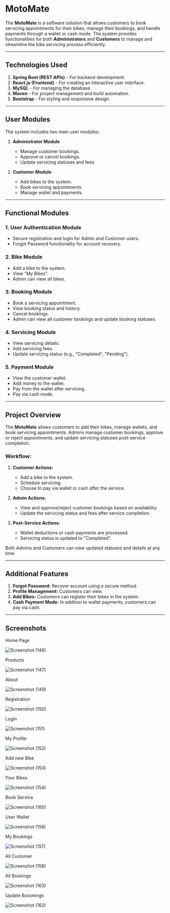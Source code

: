 # MotoMate

The **MotoMate** is a software solution that allows customers to book servicing appointments for their bikes, manage their bookings, and handle payments through a wallet or cash mode. The system provides functionalities for both **Administrators** and **Customers** to manage and streamline the bike servicing process efficiently.

---

## Technologies Used
1. **Spring Boot (REST APIs)** - For backend development.
2. **React.js (Frontend)** - For creating an interactive user interface.
3. **MySQL** - For managing the database.
4. **Maven** - For project management and build automation.
5. **Bootstrap** - For styling and responsive design.

---

## User Modules
The system includes two main user modules:

1. **Administrator Module**  
   - Manage customer bookings.  
   - Approve or cancel bookings.  
   - Update servicing statuses and fees.

2. **Customer Module**  
   - Add bikes to the system.  
   - Book servicing appointments.  
   - Manage wallet and payments.

---

## Functional Modules

### 1. **User Authentication Module**  
   - Secure registration and login for Admin and Customer users.  
   - Forgot Password functionality for account recovery.  

### 2. **Bike Module**  
   - Add a bike to the system.  
   - View "My Bikes".  
   - Admin can view all bikes.  

### 3. **Booking Module**  
   - Book a servicing appointment.  
   - View booking status and history.  
   - Cancel bookings.  
   - Admin can view all customer bookings and update booking statuses.  

### 4. **Servicing Module**  
   - View servicing details.  
   - Add servicing fees.  
   - Update servicing status (e.g., "Completed", "Pending").  

### 5. **Payment Module**  
   - View the customer wallet.  
   - Add money to the wallet.  
   - Pay from the wallet after servicing.  
   - Pay via cash mode.

---

## Project Overview  

The **MotoMate** allows customers to add their bikes, manage wallets, and book servicing appointments. Admins manage customer bookings, approve or reject appointments, and update servicing statuses post-service completion.

### Workflow:
1. **Customer Actions:**  
   - Add a bike to the system.  
   - Schedule servicing.  
   - Choose to pay via wallet or cash after the service.  

2. **Admin Actions:**  
   - View and approve/reject customer bookings based on availability.  
   - Update the servicing status and fees after service completion.  

3. **Post-Service Actions:**  
   - Wallet deductions or cash payments are processed.  
   - Servicing status is updated to "Completed".  

Both Admins and Customers can view updated statuses and details at any time.

---

## Additional Features  
1. **Forgot Password:** Recover account using a secure method.  
2. **Profile Management:** Customers can view.  
3. **Add Bikes:** Customers can register their bikes in the system.  
4. **Cash Payment Mode:** In addition to wallet payments, customers can pay via cash.  

---
## Screenshots

Home Page

![Screenshot (146)](https://github.com/user-attachments/assets/3aae5a9f-3ca4-4c16-ae3f-387289657feb)

Products

![Screenshot (147)](https://github.com/user-attachments/assets/3e680a81-48ec-488f-b4e6-07babe93abda)

About

![Screenshot (149)](https://github.com/user-attachments/assets/75edf568-c598-42dd-8fad-8fabfb187c6f)

Registration

![Screenshot (150)](https://github.com/user-attachments/assets/f4bd797d-dae3-4470-b33a-d31b8c179a07)

Login

![Screenshot (151)](https://github.com/user-attachments/assets/9914a4fb-545f-4d0a-be57-13db967ce52e)

My Profile

![Screenshot (152)](https://github.com/user-attachments/assets/9e744fbd-d4de-4ed4-abc2-f6ecf071ebd1)

Add new Bike

![Screenshot (153)](https://github.com/user-attachments/assets/7427ef31-ca36-4482-9401-6cd3bf5f8b8f)

Your Bikes

![Screenshot (154)](https://github.com/user-attachments/assets/85f0d6bc-aaee-433a-84a6-3828cba75d3b)

Book Service

![Screenshot (165)](https://github.com/user-attachments/assets/b3ad02cf-331a-41a8-88b7-28b314af51ae)


User Wallet

![Screenshot (156)](https://github.com/user-attachments/assets/9bd8ad2f-3e29-4a2a-8310-280cc19db444)

My Bookings 

![Screenshot (157)](https://github.com/user-attachments/assets/ae27d18d-cd07-4620-9552-723638b2bcf3)

All Customer

![Screenshot (158)](https://github.com/user-attachments/assets/046f7901-3938-47a5-b9e7-0947026c92e1)

All Bookings


![Screenshot (163)](https://github.com/user-attachments/assets/df1bd741-f2a7-4465-bf35-ea39dcea8ae3)


Update Boookings

![Screenshot (162)](https://github.com/user-attachments/assets/b359e33f-9413-44f3-aa72-0f81982e348f)














